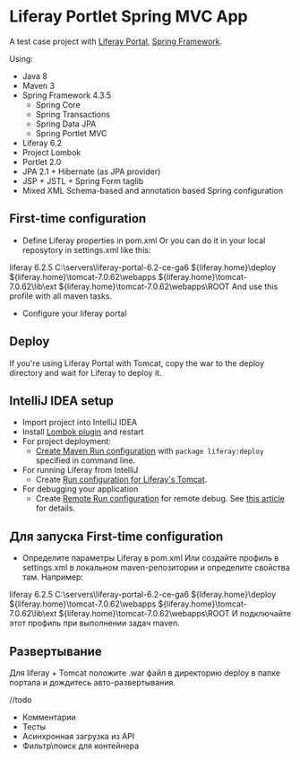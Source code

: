 # Liferay Portlet Spring MVC App

A test case project with [Liferay Portal](https://www.liferay.com/), [Spring Framework](https://spring.io/).

Using:
* Java 8
* Maven 3
* Spring Framework 4.3.5
  * Spring Core
  * Spring Transactions
  * Spring Data JPA
  * Spring Portlet MVC
* Liferay 6.2
* Project Lombok
* Portlet 2.0
* JPA 2.1 + Hibernate (as JPA provider)
* JSP + JSTL + Spring Form taglib
* Mixed XML Schema-based and annotation based Spring configuration

First-time configuration
-----
* Define Liferay properties in pom.xml
Or you can do it in your local reposytory in settings.xml like this:
<settings>
<profiles>
<profile>
	<id>liferay</id>
	<properties>
		<liferay.version>6.2.5</liferay.version>
		<liferay.home>C:\servers\liferay-portal-6.2-ce-ga6</liferay.home>
		<liferay.auto.deploy.dir>${liferay.home}\deploy</liferay.auto.deploy.dir>
		<liferay.app.server.deploy.dir>${liferay.home}\tomcat-7.0.62\webapps</liferay.app.server.deploy.dir>
		<liferay.app.server.lib.global.dir>${liferay.home}\tomcat-7.0.62\lib\ext</liferay.app.server.lib.global.dir>
		<liferay.app.server.portal.dir>${liferay.home}\tomcat-7.0.62\webapps\ROOT</liferay.app.server.portal.dir>
	</properties>
</profile>
</profiles>
</settings>
And use this profile with all maven tasks.

* Configure your liferay portal

Deploy
------
If you're using Liferay Portal with Tomcat, copy the war to the deploy directory and wait for Liferay to deploy it. 

IntelliJ IDEA setup
------
* Import project into IntelliJ IDEA
* Install [Lombok plugin](https://plugins.jetbrains.com/idea/plugin/6317-lombok-plugin) and restart
* For project deployment:
  * [Create Maven Run configuration](https://www.jetbrains.com/help/idea/2016.3/creating-and-editing-run-debug-configurations.html) with `package liferay:deploy` specified in command line.
* For running Liferay from IntelliJ
  * Create [Run configuration for Liferay's Tomcat](https://web.liferay.com/community/wiki/-/wiki/Main/Running+Liferay+from+IntelliJ/maximized#section-Running+Liferay+from+IntelliJ-Liferay+on+Tomcat).
* For debugging your application
  * Create [Remote Run configuration](https://www.jetbrains.com/help/idea/2016.3/run-debug-configuration-remote.html) for remote debug. See [this article](http://blog.trifork.com/2014/07/14/how-to-remotely-debug-application-running-on-tomcat-from-within-intellij-idea/) for details.


Для запуска
First-time configuration
-----
* Определите параметры Liferay в pom.xml
Или создайте профиль в settings.xml в локальном maven-репозитории и определите свойства там. Например:
<settings>
<profiles>
<profile>
	<id>liferay</id>
	<properties>
		<liferay.version>6.2.5</liferay.version>
		<liferay.home>C:\servers\liferay-portal-6.2-ce-ga6</liferay.home>
		<liferay.auto.deploy.dir>${liferay.home}\deploy</liferay.auto.deploy.dir>
		<liferay.app.server.deploy.dir>${liferay.home}\tomcat-7.0.62\webapps</liferay.app.server.deploy.dir>
		<liferay.app.server.lib.global.dir>${liferay.home}\tomcat-7.0.62\lib\ext</liferay.app.server.lib.global.dir>
		<liferay.app.server.portal.dir>${liferay.home}\tomcat-7.0.62\webapps\ROOT</liferay.app.server.portal.dir>
	</properties>
</profile>
</profiles>
</settings>
И подключайте этот профиль при выполнении задач maven.

Развертывание
------
Для liferay + Tomcat положите .war файл в директорию deploy в папке портала и дождитесь авто-развертывания.

//todo 
* Комментарии
* Тесты
* Асинхронная загрузка из API
* Фильтр\поиск для контейнера

